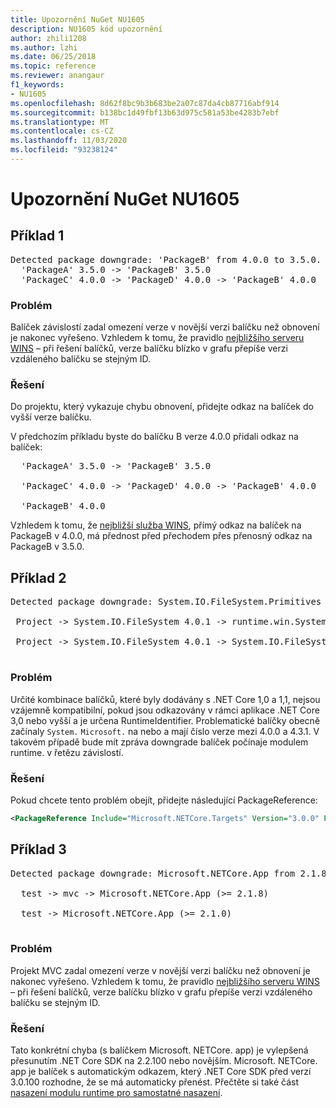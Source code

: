```yaml
---
title: Upozornění NuGet NU1605
description: NU1605 kód upozornění
author: zhili1208
ms.author: lzhi
ms.date: 06/25/2018
ms.topic: reference
ms.reviewer: anangaur
f1_keywords:
- NU1605
ms.openlocfilehash: 8d62f8bc9b3b683be2a07c87da4cb87716abf914
ms.sourcegitcommit: b138bc1d49fbf13b63d975c581a53be4283b7ebf
ms.translationtype: MT
ms.contentlocale: cs-CZ
ms.lasthandoff: 11/03/2020
ms.locfileid: "93238124"
---
```

# <a name="nuget-warning-nu1605"></a>Upozornění NuGet NU1605

## <a name="example-1"></a>Příklad 1

<pre>Detected package downgrade: 'PackageB' from 4.0.0 to 3.5.0. Reference the package directly from the project to select a different version.<br/>  'PackageA' 3.5.0 -> 'PackageB' 3.5.0<br/>  'PackageC' 4.0.0 -> 'PackageD' 4.0.0 -> 'PackageB' 4.0.0</pre>

### <a name="issue"></a>Problém
Balíček závislostí zadal omezení verze v novější verzi balíčku než obnovení je nakonec vyřešeno. Vzhledem k tomu, že pravidlo [nejbližšího serveru WINS](../../concepts/dependency-resolution.md#nearest-wins) – při řešení balíčků, verze balíčku blízko v grafu přepíše verzi vzdáleného balíčku se stejným ID.

### <a name="solution"></a>Řešení
Do projektu, který vykazuje chybu obnovení, přidejte odkaz na balíček do vyšší verze balíčku.

V předchozím příkladu byste do balíčku B verze 4.0.0 přidali odkaz na balíček:

<pre>
  'PackageA' 3.5.0 -> 'PackageB' 3.5.0<br/>
  'PackageC' 4.0.0 -> 'PackageD' 4.0.0 -> 'PackageB' 4.0.0<br/>
  'PackageB' 4.0.0
</pre>

Vzhledem k tomu, že [nejbližší služba WINS](../../concepts/dependency-resolution.md#nearest-wins), přímý odkaz na balíček na PackageB v 4.0.0, má přednost před přechodem přes přenosný odkaz na PackageB v 3.5.0.

## <a name="example-2"></a>Příklad 2
<pre>
Detected package downgrade: System.IO.FileSystem.Primitives from 4.3.0 to 4.0.1. Reference the package directly from the project to select a different version.</br>
 Project -> System.IO.FileSystem 4.0.1 -> runtime.win.System.IO.FileSystem 4.3.0 -> System.IO.FileSystem.Primitives (>= 4.3.0)</br>
 Project -> System.IO.FileSystem 4.0.1 -> System.IO.FileSystem.Primitives (>= 4.0.1)</br>
</pre>

### <a name="issue"></a>Problém 

Určité kombinace balíčků, které byly dodávány s .NET Core 1,0 a 1,1, nejsou vzájemně kompatibilní, pokud jsou odkazovány v rámci aplikace .NET Core 3,0 nebo vyšší a je určena RuntimeIdentifier.  Problematické balíčky obecně začínaly `System.` `Microsoft.` na nebo a mají číslo verze mezi 4.0.0 a 4.3.1.  V takovém případě bude mít zpráva downgrade balíček počínaje modulem runtime.<RID> v řetězu závislostí.

### <a name="solution"></a>Řešení

Pokud chcete tento problém obejít, přidejte následující PackageReference:

```xml
<PackageReference Include="Microsoft.NETCore.Targets" Version="3.0.0" PrivateAssets="all" />
```

## <a name="example-3"></a>Příklad 3

<pre>Detected package downgrade: Microsoft.NETCore.App from 2.1.8 to 2.1.0. Reference the package directly from the project to select a different version.<br/>
  test -> mvc -> Microsoft.NETCore.App (>= 2.1.8)<br/>
  test -> Microsoft.NETCore.App (>= 2.1.0)<br/>
</pre>

### <a name="issue"></a>Problém

Projekt MVC zadal omezení verze v novější verzi balíčku než obnovení je nakonec vyřešeno. Vzhledem k tomu, že pravidlo [nejbližšího serveru WINS](../../concepts/dependency-resolution.md#nearest-wins) – při řešení balíčků, verze balíčku blízko v grafu přepíše verzi vzdáleného balíčku se stejným ID.

### <a name="solution"></a>Řešení

Tato konkrétní chyba (s balíčkem Microsoft. NETCore. app) je vylepšená přesunutím .NET Core SDK na 2.2.100 nebo novějším. Microsoft. NETCore. app je balíček s automatickým odkazem, který .NET Core SDK před verzí 3.0.100 rozhodne, že se má automaticky přenést. Přečtěte si také část [nasazení modulu runtime pro samostatné nasazení](/dotnet/core/deploying/runtime-patch-selection).
